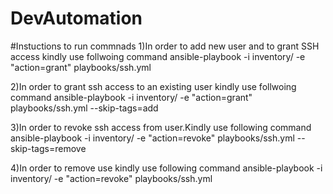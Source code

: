 # DevAutomation 
#Instuctions to run commnads
1)In order to add new user and to grant SSH access kindly use follwoing command
ansible-playbook -i inventory/ -e "action=grant" playbooks/ssh.yml

2)In order to grant ssh access to an existing user kindly use follwoing command
ansible-playbook -i inventory/ -e "action=grant" playbooks/ssh.yml --skip-tags=add

3)In order to revoke ssh access from user.Kindly use following command
ansible-playbook -i inventory/ -e "action=revoke" playbooks/ssh.yml --skip-tags=remove

4)In order to remove use kindly use following command
ansible-playbook -i inventory/ -e "action=revoke" playbooks/ssh.yml

